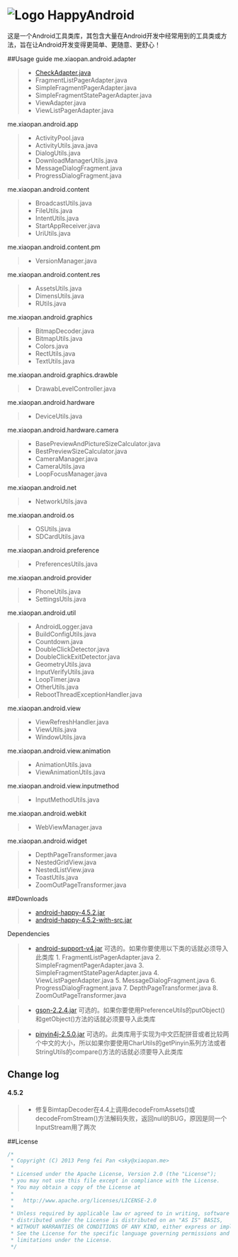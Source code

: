 # ![Logo](https://github.com/xiaopansky/HappyAndroid/raw/master/res/drawable-mdpi/ic_launcher.png) HappyAndroid

这是一个Android工具类库，其包含大量在Android开发中经常用到的工具类或方法，旨在让Android开发变得更简单、更随意、更舒心！

##Usage guide
me.xiaopan.android.adapter
>* [CheckAdapter.java](https://github.com/xiaopansky/HappyAndroid/wiki/CheckAdapter.java)
>* FragmentListPagerAdapter.java
>* SimpleFragmentPagerAdapter.java
>* SimpleFragmentStatePagerAdapter.java
>* ViewAdapter.java
>* ViewListPagerAdapter.java

me.xiaopan.android.app
>* ActivityPool.java
>* ActivityUtils.java.java
>* DialogUtils.java
>* DownloadManagerUtils.java
>* MessageDialogFragment.java
>* ProgressDialogFragment.java

me.xiaopan.android.content
>* BroadcastUtils.java
>* FileUtils.java
>* IntentUtils.java
>* StartAppReceiver.java
>* UriUtils.java

me.xiaopan.android.content.pm
>* VersionManager.java

me.xiaopan.android.content.res
>* AssetsUtils.java
>* DimensUtils.java
>* RUtils.java

me.xiaopan.android.graphics
>* BitmapDecoder.java
>* BitmapUtils.java
>* Colors.java
>* RectUtils.java
>* TextUtils.java

me.xiaopan.android.graphics.drawble
>* DrawabLevelController.java

me.xiaopan.android.hardware
>* DeviceUtils.java

me.xiaopan.android.hardware.camera
>* BasePreviewAndPictureSizeCalculator.java
>* BestPreviewSizeCalculator.java
>* CameraManager.java
>* CameraUtils.java
>* LoopFocusManager.java

me.xiaopan.android.net
>* NetworkUtils.java

me.xiaopan.android.os
>* OSUtils.java
>* SDCardUtils.java

me.xiaopan.android.preference
>* PreferencesUtils.java

me.xiaopan.android.provider
>* PhoneUtils.java
>* SettingsUtils.java

me.xiaopan.android.util
>* AndroidLogger.java
>* BuildConfigUtils.java
>* Countdown.java
>* DoubleClickDetector.java
>* DoubleClickExitDetector.java
>* GeometryUtils.java
>* InputVerifyUtils.java
>* LoopTimer.java
>* OtherUtils.java
>* RebootThreadExceptionHandler.java

me.xiaopan.android.view
>* ViewRefreshHandler.java
>* ViewUtils.java
>* WindowUtils.java

me.xiaopan.android.view.animation
>* AnimationUtils.java
>* ViewAnimationUtils.java

me.xiaopan.android.view.inputmethod
>* InputMethodUtils.java

me.xiaopan.android.webkit
>* WebViewManager.java

me.xiaopan.android.widget
>* DepthPageTransformer.java
>* NestedGridView.java
>* NestedListView.java
>* ToastUtils.java
>* ZoomOutPageTransformer.java

##Downloads
>* [android-happy-4.5.2.jar](https://github.com/xiaopansky/HappyAndroid/raw/master/releases/android-happy-4.5.2.jar)
>* [android-happy-4.5.2-with-src.jar](https://github.com/xiaopansky/HappyAndroid/raw/master/releases/android-happy-4.5.2-with-src.jar)

Dependencies
>* [android-support-v4.jar](https://github.com/xiaopansky/HappyAndroid/raw/master/libs/android-support-v4.jar) 可选的。如果你要使用以下类的话就必须导入此类库
    1. FragmentListPagerAdapter.java
    2. SimpleFragmentPagerAdapter.java
    3. SimpleFragmentStatePagerAdapter.java
    4. ViewListPagerAdapter.java
    5. MessageDialogFragment.java
    6. ProgressDialogFragment.java
    7. DepthPageTransformer.java
    8. ZoomOutPageTransformer.java
    
>* [gson-2.2.4.jar](https://github.com/xiaopansky/HappyAndroid/raw/master/libs/gson-2.2.4.jar) 可选的。如果你要使用PreferenceUtils的putObject()和getObject()方法的话就必须要导入此类库

>* [pinyin4j-2.5.0.jar](https://github.com/xiaopansky/HappyAndroid/raw/master/libs/pinyin4j-2.5.0.jar) 可选的。此类库用于实现为中文匹配拼音或者比较两个中文的大小，所以如果你要使用CharUtils的getPinyin系列方法或者StringUtils的compare()方法的话就必须要导入此类库

## Change log
#### 4.5.2
>* 修复BimtapDecoder在4.4上调用decodeFromAssets()或decodeFromStream()方法解码失败，返回null的BUG，原因是同一个InputStream用了两次

##License
```java
/*
 * Copyright (C) 2013 Peng fei Pan <sky@xiaopan.me>
 * 
 * Licensed under the Apache License, Version 2.0 (the "License");
 * you may not use this file except in compliance with the License.
 * You may obtain a copy of the License at
 * 
 *   http://www.apache.org/licenses/LICENSE-2.0
 * 
 * Unless required by applicable law or agreed to in writing, software
 * distributed under the License is distributed on an "AS IS" BASIS,
 * WITHOUT WARRANTIES OR CONDITIONS OF ANY KIND, either express or implied.
 * See the License for the specific language governing permissions and
 * limitations under the License.
 */
```
